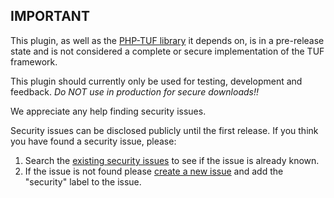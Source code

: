 ## IMPORTANT

This plugin, as well as the [PHP-TUF library](https://github.com/php-tuf/php-tuf) it depends on, is in a pre-release state and is not considered a complete or secure implementation of the TUF framework.

This plugin should currently only be used for testing, development and feedback. *Do NOT use in production for secure downloads!!*

We appreciate any help finding security issues.

Security issues can be disclosed publicly until the first release. If you think you have found a security issue, please:

1. Search the [existing security issues](https://github.com/php-tuf/composer-integration/issues?q=is:issue+is:open+security) to see if the issue is already known.
2. If the issue is not found please [create a new issue](https://github.com/php-tuf/composer-integration/issues/new) and add the "security" label to the issue.
